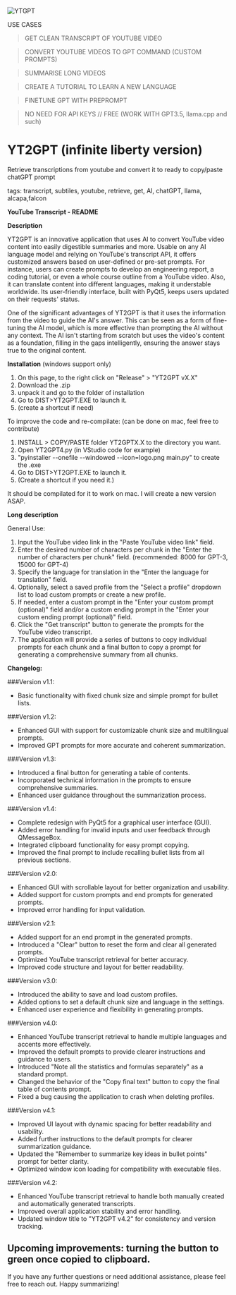 ![YTGPT](https://github.com/yoman38/YT2GPT-create-custom-prompts-from-youtube/assets/124726056/87362b37-7796-42df-bcbe-d7b39f20c300)


USE CASES

> GET CLEAN TRANSCRIPT OF YOUTUBE VIDEO

> CONVERT YOUTUBE VIDEOS TO GPT COMMAND (CUSTOM PROMPTS)

> SUMMARISE LONG VIDEOS

> CREATE A TUTORIAL TO LEARN A NEW LANGUAGE

> FINETUNE GPT WITH PREPROMPT

> NO NEED FOR API KEYS // FREE (WORK WITH GPT3.5, llama.cpp and such)

# YT2GPT (infinite liberty version)
 Retrieve transcriptions from youtube and convert it to ready to copy/paste chatGPT prompt

 tags: transcript, subtiles, youtube, retrieve, get, AI, chatGPT, llama, alcapa,falcon

**YouTube Transcript - README**

**Description**

YT2GPT is an innovative application that uses AI to convert YouTube video content into easily digestible summaries and more. Usable on any AI language model and relying on YouTube's transcript API, it offers customized answers based on user-defined or pre-set prompts. For instance, users can create prompts to develop an engineering report, a coding tutorial, or even a whole course outline from a YouTube video. Also, it can translate content into different languages, making it understable worldwide. Its user-friendly interface, built with PyQt5, keeps users updated on their requests' status. 

One of the significant advantages of YT2GPT is that it uses the information from the video to guide the AI's answer. This can be seen as a form of fine-tuning the AI model, which is more effective than prompting the AI without any context. The AI isn't starting from scratch but uses the video's content as a foundation, filling in the gaps intelligently, ensuring the answer stays true to the original content.

**Installation** (windows support only)

1. On this page, to the right click on "Release" > "YT2GPT vX.X"
2. Download the .zip
3. unpack it and go to the folder of installation
4. Go to DIST>YT2GPT.EXE to launch it.
5. (create a shortcut if need)

To improve the code and re-compilate: (can be done on mac, feel free to contribute)
1. INSTALL > COPY/PASTE folder YT2GPTX.X to the directory you want.
2. Open YT2GPT4.py (in VStudio code for example)
3. "pyinstaller --onefile --windowed --icon=logo.png main.py" to create the .exe
5. Go to DIST>YT2GPT.EXE to launch it. 
6. (Create a shortcut if you need it.)

It should be compilated for it to work on mac. I will create a new version ASAP.

**Long description**

General Use:
1. Input the YouTube video link in the "Paste YouTube video link" field.
2. Enter the desired number of characters per chunk in the "Enter the number of characters per chunk" field. (recommended: 8000 for GPT-3, 15000 for GPT-4)
3. Specify the language for translation in the "Enter the language for translation" field.
4. Optionally, select a saved profile from the "Select a profile" dropdown list to load custom prompts or create a new profile.
5. If needed, enter a custom prompt in the "Enter your custom prompt (optional)" field and/or a custom ending prompt in the "Enter your custom ending prompt (optional)" field.
6. Click the "Get transcript" button to generate the prompts for the YouTube video transcript.
7. The application will provide a series of buttons to copy individual prompts for each chunk and a final button to copy a prompt for generating a comprehensive summary from all chunks.



**Changelog:**

###Version v1.1:

- Basic functionality with fixed chunk size and simple prompt for bullet lists.

###Version v1.2:

- Enhanced GUI with support for customizable chunk size and multilingual prompts.
- Improved GPT prompts for more accurate and coherent summarization.

###Version v1.3:

- Introduced a final button for generating a table of contents.
- Incorporated technical information in the prompts to ensure comprehensive summaries.
- Enhanced user guidance throughout the summarization process.

###Version v1.4:

- Complete redesign with PyQt5 for a graphical user interface (GUI).
- Added error handling for invalid inputs and user feedback through QMessageBox.
- Integrated clipboard functionality for easy prompt copying.
- Improved the final prompt to include recalling bullet lists from all previous sections.

###Version v2.0:

- Enhanced GUI with scrollable layout for better organization and usability.
- Added support for custom prompts and end prompts for generated prompts.
- Improved error handling for input validation.

###Version v2.1:

- Added support for an end prompt in the generated prompts.
- Introduced a "Clear" button to reset the form and clear all generated prompts.
- Optimized YouTube transcript retrieval for better accuracy.
- Improved code structure and layout for better readability.

###Version v3.0:

- Introduced the ability to save and load custom profiles.
- Added options to set a default chunk size and language in the settings.
- Enhanced user experience and flexibility in generating prompts.

###Version v4.0:

- Enhanced YouTube transcript retrieval to handle multiple languages and accents more effectively.
- Improved the default prompts to provide clearer instructions and guidance to users.
- Introduced "Note all the statistics and formulas separately" as a standard prompt.
- Changed the behavior of the "Copy final text" button to copy the final table of contents prompt.
- Fixed a bug causing the application to crash when deleting profiles.

###Version v4.1:

- Improved UI layout with dynamic spacing for better readability and usability.
- Added further instructions to the default prompts for clearer summarization guidance.
- Updated the "Remember to summarize key ideas in bullet points" prompt for better clarity.
- Optimized window icon loading for compatibility with executable files.

###Version v4.2:

- Enhanced YouTube transcript retrieval to handle both manually created and automatically generated transcripts.
- Improved overall application stability and error handling.
- Updated window title to "YT2GPT v4.2" for consistency and version tracking.

Upcoming improvements: turning the button to green once copied to clipboard.
---

If you have any further questions or need additional assistance, please feel free to reach out. Happy summarizing!
